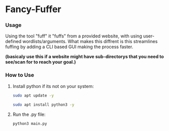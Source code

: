 # Fancy-Fuffer

### Usage
   Using the tool "fuff" it "fuffs" from a provided website, with using user-defined wordlists/arguments. What makes this diffrent is this streamlines fuffing by adding a CLI based GUI making the process faster.

   **(basicaly use this if a website might have sub-directorys that you need to see/scan for to reach your goal.)**

### How to Use

1. Install python if its not on your system:
   ```bash
   sudo apt update -y
   ```
   ```bash
   sudo apt install python3 -y 
   ```
   
2. Run the .py file:
   ```bash
   python3 main.py
   ```
